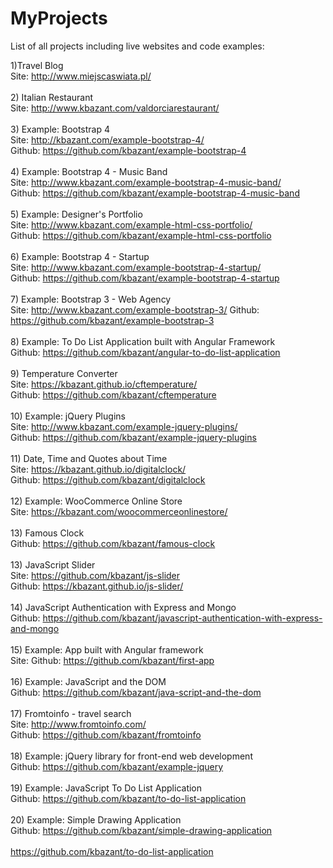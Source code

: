# MyProjects
List of all projects including live websites and code examples:

1)Travel Blog 
<br />
Site: http://www.miejscaswiata.pl/
<br />
<br />
2) Italian Restaurant
<br />
Site: http://www.kbazant.com/valdorciarestaurant/
<br />
<br />
3) Example: Bootstrap 4
<br />
Site: http://kbazant.com/example-bootstrap-4/
<br />
Github: https://github.com/kbazant/example-bootstrap-4
<br />
<br />
4) Example: Bootstrap 4 - Music Band
<br />
Site: http://www.kbazant.com/example-bootstrap-4-music-band/ 
<br />
Github: https://github.com/kbazant/example-bootstrap-4-music-band
<br />
<br />
5) Example: Designer's Portfolio
<br />
Site: http://www.kbazant.com/example-html-css-portfolio/ 
<br />
Github: https://github.com/kbazant/example-html-css-portfolio
<br />
<br />
6) Example: Bootstrap 4 - Startup
<br />
Site: http://www.kbazant.com/example-bootstrap-4-startup/ 
<br />
Github: https://github.com/kbazant/example-bootstrap-4-startup
<br />
<br />
7) Example: Bootstrap 3 - Web Agency
<br />
Site: http://www.kbazant.com/example-bootstrap-3/ Github: https://github.com/kbazant/example-bootstrap-3
<br />
<br />
8) Example: To Do List Application built with Angular Framework
<br />
Github: https://github.com/kbazant/angular-to-do-list-application
<br />
<br />
9) Temperature Converter
<br />
Site: https://kbazant.github.io/cftemperature/ 
<br />
Github: https://github.com/kbazant/cftemperature
<br />
<br />
10) Example: jQuery Plugins
<br />
Site: http://www.kbazant.com/example-jquery-plugins/ 
<br />
Github: https://github.com/kbazant/example-jquery-plugins
<br />
<br />
11) Date, Time and Quotes about Time
<br />
Site: https://kbazant.github.io/digitalclock/ 
<br />
Github: https://github.com/kbazant/digitalclock
<br />
<br />
12) Example: WooCommerce Online Store
<br />
Site: https://kbazant.com/woocommerceonlinestore/ 
<br />
<br />
13) Famous Clock
<br />
Github: https://github.com/kbazant/famous-clock
<br />
<br />
13) JavaScript Slider 
<br />
Site: https://github.com/kbazant/js-slider 
<br />
Github: https://kbazant.github.io/js-slider/
<br />
<br />
14) JavaScript Authentication with Express and Mongo
<br />
Github: https://github.com/kbazant/javascript-authentication-with-express-and-mongo 
<br />
<br />
15) Example: App built with Angular framework
<br />
Site: Github: https://github.com/kbazant/first-app 
<br />
<br />
16) Example: JavaScript and the DOM
<br />
Github: https://github.com/kbazant/java-script-and-the-dom
<br />
<br />
17) Fromtoinfo - travel search
<br />
Site: http://www.fromtoinfo.com/ 
<br />
Github: https://github.com/kbazant/fromtoinfo 
<br />
<br />
18) Example: jQuery library for front-end web development
<br />
Github: https://github.com/kbazant/example-jquery 
<br />
<br />
19) Example: JavaScript To Do List Application
<br />
Github: https://github.com/kbazant/to-do-list-application 
<br />
<br />
20) Example: Simple Drawing Application
<br />
Github: https://github.com/kbazant/simple-drawing-application
<br />
<br />
https://github.com/kbazant/to-do-list-application
<br />
<br />
